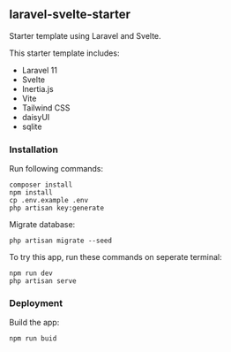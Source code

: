 ## laravel-svelte-starter

Starter template using Laravel and Svelte.

This starter template includes:
- Laravel 11
- Svelte
- Inertia.js
- Vite
- Tailwind CSS
- daisyUI
- sqlite

### Installation

Run following commands:

```
composer install
npm install
cp .env.example .env
php artisan key:generate
```

Migrate database:

```
php artisan migrate --seed
```

To try this app, run these commands on seperate terminal:

```
npm run dev
php artisan serve
```

### Deployment

Build the app:

```
npm run buid
```



